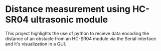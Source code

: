 # Distance measurement using HC-SR04 ultrasonic module 

This project highlights the use of python to recieve data encoding the distance of an obstacle from an HC-SR04 module via the Serial interface and it's visualization
in a GUI.  
